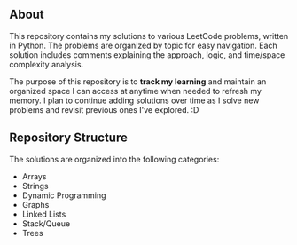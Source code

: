 ## About
This repository contains my solutions to various LeetCode problems, written in Python. The problems are organized by topic for easy navigation. Each solution includes comments explaining the approach, logic, and time/space complexity analysis.  

The purpose of this repository is to **track my learning** and maintain an organized space I can access at anytime when needed to refresh my memory. I plan to continue adding solutions over time as I solve new problems and revisit previous ones I've explored. :D

## Repository Structure
The solutions are organized into the following categories:

- Arrays
- Strings
- Dynamic Programming
- Graphs
- Linked Lists
- Stack/Queue
- Trees
